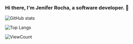 ### Hi there, I'm Jenifer Rocha, a software developer. 👋


![GitHub stats](https://github-readme-stats.vercel.app/api?username=jeniferocha&show_icons=true&count_private=true&include_all_commits=true&count_private=true&theme=algolia)

![Top Langs](https://github-readme-stats.vercel.app/api/top-langs/?username=jeniferocha&layout=compact&theme=algolia)

![ViewCount](https://komarev.com/ghpvc/?username=jeniferocha&color=0195dd)





<!--
**jeniferocha/jeniferocha** is a ✨ _special_ ✨ repository because its `README.md` (this file) appears on your GitHub profile.

Here are some ideas to get you started:

- 🔭 I’m currently working on ...
- 🌱 I’m currently learning ...
- 👯 I’m looking to collaborate on ...
- 🤔 I’m looking for help with ...
- 💬 Ask me about ...
- 📫 How to reach me: ...
- 😄 Pronouns: ...
- ⚡ Fun fact: ...
-->
